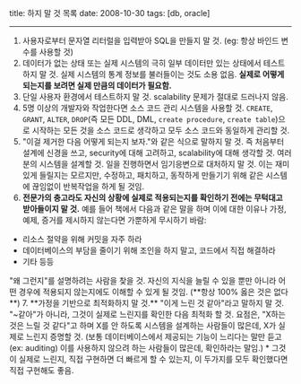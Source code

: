 title: 하지 말 것 목록
date: 2008-10-30
tags: [db, oracle]

---
1. 사용자로부터 문자열 리터럴을 입력받아 SQL을 만들지 말 것. (eg: 항상 바인드 변수를 사용할 것)
2. 데이터가 없는 상태 또는 실제 시스템의 극히 일부 데이터만 있는 상태에서 테스트하지 말 것. 실제 시스템의 통계 정보를 불러들이는 것도 소용 없음. **실제로 어떻게 되는지를 보려면 실제 만큼의 데이터가 필요함.**<!--more-->
3. 단일 사용자 환경에서 테스트하지 말 것. scalability 문제가 절대로 드러나지 않음.
4. 5명 이상의 개발자와 작업한다면 소스 코드 관리 시스템을 사용할 것. `CREATE`, `GRANT`, `ALTER`, `DROP`(즉 모든 DDL, DML, `create procedure`, `create table`)으로 시작하는 모든 것을 소스 코드로 생각하고 모두 소스 코드와 동일하게 관리할 것.
5. "이걸 제거한 다음 어떻게 되는지 보자."와 같은 식으로 말하지 말 것. 즉 처음부터 설계에 신경을 쓰고, security에 대해 고려하고, scalability에 대해 생각할 것. 여러분의 시스템을 설계할 것. 일을 진행하면서 임기응변으로 대처하지 말 것. 이는 재미있게 들릴지는 모르지만, 수정하고, 패치하고, 동작하게 만들기기 위해 같은 시스템에 끊임없이 반복작업을 하게 될 것임.
6. **전문가의 충고라도 자신의 상황에 실제로 적용되는지를 확인하기 전에는 무턱대고 받아들이지 말 것.** 예를 들어 책에서 다음과 같은 말을 하며 이에 대한 이유나 가정, 예제, 증거를 제시하지 않는다면 가뿐하게 무시하기 바람:
<ul><li>리소스 절약을 위해 커밋을 자주 하라</li><li>데이터베이스의 부담을 줄이기 위해 조인을 하지 말고, 코드에서 직접 해결하라</li><li>기타 등등</li></ul>"왜 그런지"를 설명하려는 사람을 찾을 것. 자신의 지식을 늘릴 수 있을 뿐만 아니라 어떤 경우에 적용되지 않는지에도 이해할 수 있게 될 것임. (**항상 100% 옳은 것은 없다**)
7. **가정을 기반으로 최적화하지 말 것.** "이게 느린 것 같아"라고 말하지 말 것. "~같아"가 아니라, 그것이 실제로 느린지를 확인한 다음 최적화 할 것. 요점은, "X하는 것은 느릴 것 같다"고 하며 X를 안 하도록 시스템을 설계하는 사람들이 많은데, X가 실제로 느린지 증명할 것. (보통 데이터베이스에서 제공되는 기능이 느리다는 말만 듣고(ex: auditing) 이를 사용하지 않으려 하는 사람들이 많은데, 확인하라는 말임.)
  * 그것이 실제로 느린지, 직접 구현하면 더 빠르게 할 수 있는지, 이 두가지를 모두 확인했다면 직접 구현해도 좋음.

